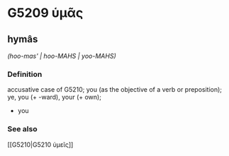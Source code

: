 # G5209 ὑμᾶς

## hymâs

_(hoo-mas' | hoo-MAHS | yoo-MAHS)_

### Definition

accusative case of G5210; you (as the objective of a verb or preposition); ye, you (+ -ward), your (+ own); 

- you

### See also

[[G5210|G5210 ὑμεῖς]]
